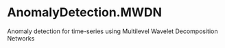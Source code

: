 # AnomalyDetection.MWDN
Anomaly detection for time-series using Multilevel Wavelet Decomposition Networks
